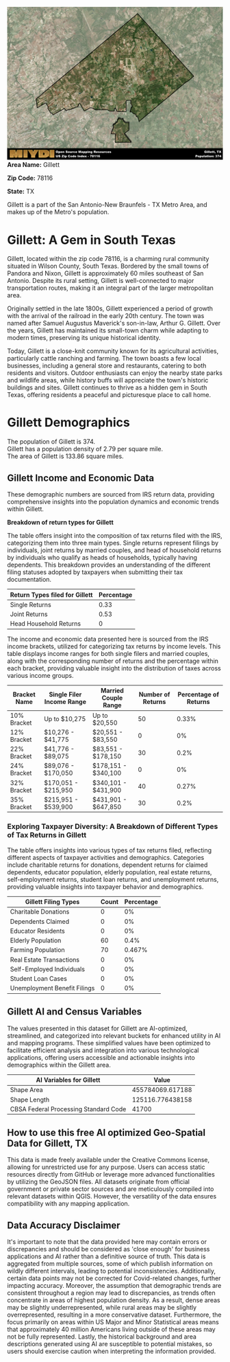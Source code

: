 ![Image Alt Text](../_images/78116.png)
**Area Name:** Gillett

**Zip Code:** 78116

**State:** TX

Gillett is a part of the San Antonio-New Braunfels - TX Metro Area, and makes up  of the Metro's population.  

# Gillett: A Gem in South Texas
Gillett, located within the zip code 78116, is a charming rural community situated in Wilson County, South Texas. Bordered by the small towns of Pandora and Nixon, Gillett is approximately 60 miles southeast of San Antonio. Despite its rural setting, Gillett is well-connected to major transportation routes, making it an integral part of the larger metropolitan area.

Originally settled in the late 1800s, Gillett experienced a period of growth with the arrival of the railroad in the early 20th century. The town was named after Samuel Augustus Maverick's son-in-law, Arthur G. Gillett. Over the years, Gillett has maintained its small-town charm while adapting to modern times, preserving its unique historical identity.

Today, Gillett is a close-knit community known for its agricultural activities, particularly cattle ranching and farming. The town boasts a few local businesses, including a general store and restaurants, catering to both residents and visitors. Outdoor enthusiasts can enjoy the nearby state parks and wildlife areas, while history buffs will appreciate the town's historic buildings and sites. Gillett continues to thrive as a hidden gem in South Texas, offering residents a peaceful and picturesque place to call home.

# Gillett Demographics

The population of Gillett is 374.  
Gillett has a population density of 2.79 per square mile.  
The area of Gillett is 133.86 square miles.  

## Gillett Income and Economic Data

These demographic numbers are sourced from IRS return data, providing comprehensive insights into the population dynamics and economic trends within Gillett.

**Breakdown of return types for Gillett**

The table offers insight into the composition of tax returns filed with the IRS, categorizing them into three main types. Single returns represent filings by individuals, joint returns by married couples, and head of household returns by individuals who qualify as heads of households, typically having dependents. This breakdown provides an understanding of the different filing statuses adopted by taxpayers when submitting their tax documentation.

| Return Types filed for Gillett                              | Percentage          |
|----------------------------------------------------------|---------------------|
| Single Returns                                            | 0.33 |
| Joint Returns                                             | 0.53 |
| Head Household Returns                                    | 0 |

The income and economic data presented here is sourced from the IRS income brackets, utilized for categorizing tax returns by income levels. This table displays income ranges for both single filers and married couples, along with the corresponding number of returns and the percentage within each bracket, providing valuable insight into the distribution of taxes across various income groups.

| Bracket Name       | Single Filer Income Range | Married Couple Range | Number of Returns | Percentage of Returns |
|--------------------|----------------------------|----------------------|-------------------|-----------------------|
| 10% Bracket        | Up to $10,275              | Up to $20,550        | 50 | 0.33% |
| 12% Bracket        | $10,276 - $41,775          | $20,551 - $83,550    | 0 | 0% |
| 22% Bracket        | $41,776 - $89,075          | $83,551 - $178,150   | 30 | 0.2% |
| 24% Bracket        | $89,076 - $170,050         | $178,151 - $340,100  | 0 | 0% |
| 32% Bracket        | $170,051 - $215,950        | $340,101 - $431,900  | 40 | 0.27% |
| 35% Bracket        | $215,951 - $539,900        | $431,901 - $647,850  | 30 | 0.2% |

### Exploring Taxpayer Diversity: A Breakdown of Different Types of Tax Returns in Gillett

The table offers insights into various types of tax returns filed, reflecting different aspects of taxpayer activities and demographics. Categories include charitable returns for donations, dependent returns for claimed dependents, educator population, elderly population, real estate returns, self-employment returns, student loan returns, and unemployment returns, providing valuable insights into taxpayer behavior and demographics.

| Gillett Filing Types                    | Count | Percentage |
|--------------------------------------|-------|------------|
| Charitable Donations                 | 0 | 0% |
| Dependents Claimed                   | 0 | 0% |
| Educator Residents                   | 0 | 0% |
| Elderly Population                   | 60 | 0.4% |
| Farming Population                   | 70 | 0.467% |
| Real Estate Transactions             | 0 | 0% |
| Self-Employed Individuals            | 0 | 0% |
| Student Loan Cases                   | 0 | 0% |
| Unemployment Benefit Filings         | 0 | 0% |

## Gillett AI and Census Variables

The values presented in this dataset for Gillett are AI-optimized, streamlined, and categorized into relevant buckets for enhanced utility in AI and mapping programs. These simplified values have been optimized to facilitate efficient analysis and integration into various technological applications, offering users accessible and actionable insights into demographics within the Gillett area.

| AI Variables for Gillett | Value |
|-------------|-------|
| Shape Area | 455784069.617188 |
| Shape Length | 125116.776438158 |
| CBSA Federal Processing Standard Code | 41700 |

## How to use this free AI optimized Geo-Spatial Data for Gillett, TX

This data is made freely available under the Creative Commons license, allowing for unrestricted use for any purpose. Users can access static resources directly from GitHub or leverage more advanced functionalities by utilizing the GeoJSON files. All datasets originate from official government or private sector sources and are meticulously compiled into relevant datasets within QGIS. However, the versatility of the data ensures compatibility with any mapping application.

## Data Accuracy Disclaimer
It's important to note that the data provided here may contain errors or discrepancies and should be considered as 'close enough' for business applications and AI rather than a definitive source of truth. This data is aggregated from multiple sources, some of which publish information on wildly different intervals, leading to potential inconsistencies. Additionally, certain data points may not be corrected for Covid-related changes, further impacting accuracy. Moreover, the assumption that demographic trends are consistent throughout a region may lead to discrepancies, as trends often concentrate in areas of highest population density. As a result, dense areas may be slightly underrepresented, while rural areas may be slightly overrepresented, resulting in a more conservative dataset. Furthermore, the focus primarily on areas within US Major and Minor Statistical areas means that approximately 40 million Americans living outside of these areas may not be fully represented. Lastly, the historical background and area descriptions generated using AI are susceptible to potential mistakes, so users should exercise caution when interpreting the information provided.
